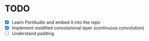# TODO

- [x] Learn PortAudio and embed it into the repo
- [x] Implement modified convolutional layer (continuous convolution)
- [ ] Understand padding